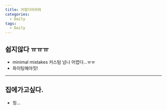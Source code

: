 ```yaml
---
title: 어렵다어려워
categories:
  - Daily
tags:
  - Daily
---
```



## 쉽지않다 ㅠㅠㅠ
* minimal mistakes 커스텀 넘나 어렵다...ㅠㅠ
* 화이팅해야짓!
---
## 집에가고싶다.
* 힝...
